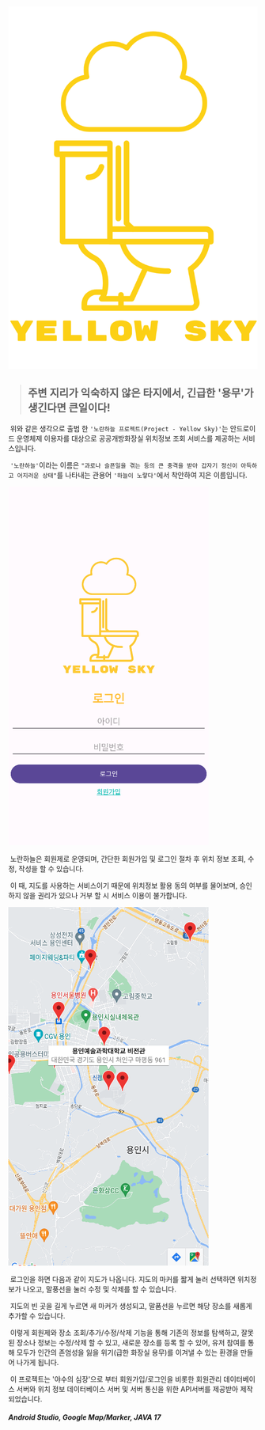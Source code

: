![노란하늘 로고](./yellow_sky_logo.png)

>## 주변 지리가 익숙하지 않은 타지에서, 긴급한 '용무'가 생긴다면 큰일이다!

&nbsp;위와 같은 생각으로 출범 한 `'노란하늘 프로젝트(Project - Yellow Sky)'`는 안드로이드 운영체제 이용자를 대상으로 공공개방화장실 위치정보 조회 서비스를 제공하는 서비스입니다.

&nbsp;`'노란하늘'`이라는 이름은 `"과로나 슬픈일을 겪는 등의 큰 충격을 받아 갑자기 정신이 아득하고 어지러운 상태"`를 나타내는 관용어 `'하늘이 노랗다'`에서 착안하여 지은 이름입니다.

![노란하늘 초기화면](YS_main.png)

&nbsp;노란하늘은 회원제로 운영되며, 간단한 회원가입 및 로그인 절차 후 위치 정보 조회, 수정, 작성을 할 수 있습니다.

&nbsp;이 때, 지도를 사용하는 서비스이기 때문에 위치정보 활용 동의 여부를 물어보며, 승인하지 않을 권리가 있으나 거부 할 시 서비스 이용이 불가합니다.

![노란하늘 접속화면](YS_markers.png)

&nbsp;로그인을 하면 다음과 같이 지도가 나옵니다. 지도의 마커를 짧게 눌러 선택하면 위치정보가 나오고, 말풍선을 눌러 수정 및 삭제를 할 수 있습니다.

&nbsp;지도의 빈 곳을 길게 누르면 새 마커가 생성되고, 말품선을 누르면 해당 장소를 새롭게 추가할 수 있습니다.

&nbsp;이렇게 회원제와 장소 조회/추가/수정/삭제 기능을 통해 기존의 정보를 탐색하고, 잘못된 장소나 정보는 수정/삭제 할 수 있고, 새로운 장소를 등록 할 수 있어, 유저 참여를 통해 모두가 인간의 존엄성을 잃을 위기(급한 화장실 용무)를 이겨낼 수 있는 환경을 만들어 나가게 됩니다.

&nbsp;이 프로젝트는 '야수의 심장'으로 부터 회원가입/로그인을 비롯한 회원관리 데이터베이스 서버와 위치 정보 데이터베이스 서버 및 서버 통신을 위한 API서버를 제공받아 제작되었습니다.

##### Android Studio, Google Map/Marker, JAVA 17
